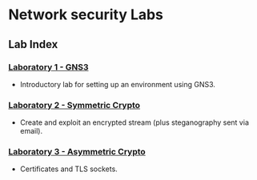 # Network security Labs

## Lab Index

### [Laboratory 1 - GNS3](https://github.com/DeMaCS-UNICAL/NetworkSecurity/blob/master/2025-lab/lab01)
- Introductory lab for setting up an environment using GNS3.

### [Laboratory 2 - Symmetric Crypto](https://github.com/DeMaCS-UNICAL/NetworkSecurity/blob/master/2025-lab/lab02)
- Create and exploit an encrypted stream (plus steganography sent via email).

### [Laboratory 3 - Asymmetric Crypto](https://github.com/DeMaCS-UNICAL/NetworkSecurity/blob/master/2025-lab/lab03)
- Certificates and TLS sockets.